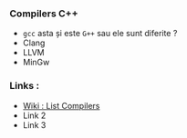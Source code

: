 ### Compilers C++

* `gcc` asta și este `G++` sau ele sunt diferite ?
* Clang
* LLVM
* MinGw


### Links :
* [Wiki : List Compilers](https://en.wikipedia.org/wiki/List_of_compilers)
* Link 2
* Link 3